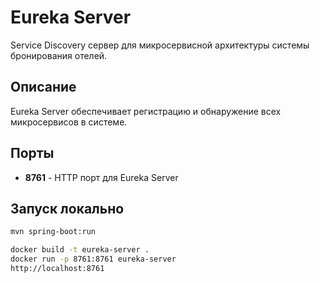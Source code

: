 # Eureka Server

Service Discovery сервер для микросервисной архитектуры системы бронирования отелей.

## Описание

Eureka Server обеспечивает регистрацию и обнаружение всех микросервисов в системе.

## Порты

- **8761** - HTTP порт для Eureka Server

## Запуск локально

```bash
mvn spring-boot:run

docker build -t eureka-server .
docker run -p 8761:8761 eureka-server
http://localhost:8761